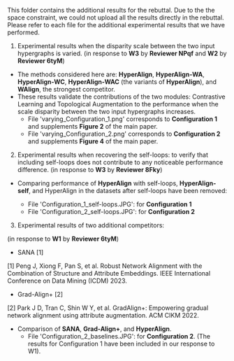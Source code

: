 This folder contains the additional results for the rebuttal. Due to the the space constraint, we could not upload all the results directly in the rebuttal. Please refer to each file for the additional experimental results that we have performed.

1. Experimental results when the disparity scale between the two input hypergraphs is varied.
 (in response to **W3** by **Reviewer NPqf** and **W2** by **Reviewer 6tyM**)

- The methods considered here are: **HyperAlign**, **HyperAlign-WA**, **HyperAlign-WC**, **HyperAlign-WAC** (the variants of **HyperAlign**), and **WAlign**, the strongest competitor.
- These results validate the contributions of the two modules: Contrastive Learning and Topological Augmentation to the performance when the scale disparity between the two input hypergraphs increases. 
  - File 'varying_Configuration_1.png' corresponds to **Configuration 1** and supplements **Figure 2** of the main paper.
  - File 'varying_Configuration_2.png' corresponds to **Configuration 2** and supplements **Figure 4** of the main paper.

2. Experimental results when recovering the self-loops: to verify that including self-loops does not contribute to any noticeable performance difference.
 (in response to **W3** by **Reviewer 8Fky**)
- Comparing performance of **HyperAlign** with self-loops, **HyperAlign-self**, and HyperAlign in the datasets after self-loops have been removed:

  - File 'Configuration_1_self-loops.JPG': for **Configuration 1** 
  - File 'Configuration_2_self-loops.JPG': for **Configuration 2** 

3. Experimental results of two additional competitors:
   
 (in response to **W1** by **Reviewer 6tyM**)
 
- SANA [1]
  
[1] Peng J, Xiong F, Pan S, et al. Robust Network Alignment with the Combination of Structure and Attribute Embeddings. IEEE International Conference on Data Mining (ICDM) 2023. 

- Grad-Align+ [2]
  
[2] Park J D, Tran C, Shin W Y, et al. GradAlign+: Empowering gradual network alignment using attribute augmentation. ACM CIKM 2022.

- Comparison of **SANA**, **Grad-Align+**, and **HyperAlign**.
  - File 'Configuration_2_baselines.JPG': for **Configuration 2**.
   (The results for Configuration 1 have been included in our response to W1).

